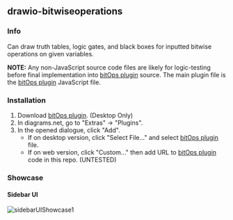 ## drawio-bitwiseoperations

### Info

Can draw truth tables, logic gates, and black boxes for inputted bitwise operations on given variables.

__NOTE:__ Any non-JavaScript source code files are likely for logic-testing before final implementation into [bitOps plugin](bitops.js) source. The main plugin file is the [bitOps plugin](bitops.js) JavaScript file.

### Installation

1. Download [bitOps plugin](bitops.js). (Desktop Only)
2. In diagrams.net, go to "Extras" -> "Plugins".
3. In the opened dialogue, click "Add".
   - If on desktop version, click "Select File..." and select [bitOps plugin](bitops.js) file.
   - If on web version, click "Custom..." then add URL to [bitOps plugin](bitops.js) code in this repo. (UNTESTED)

### Showcase

#### Sidebar UI
![sidebarUIShowcase1](https://i.imgur.com/2qoHajT.png)